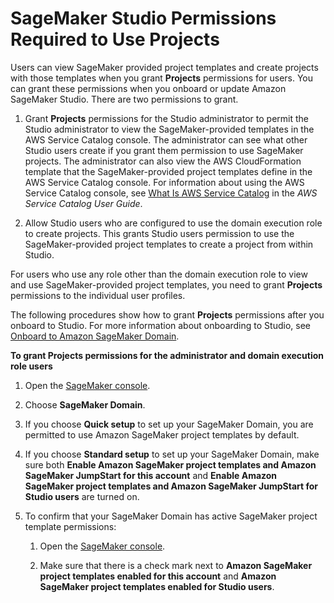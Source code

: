 # SageMaker Studio Permissions Required to Use Projects<a name="sagemaker-projects-studio-updates"></a>

Users can view SageMaker provided project templates and create projects with those templates when you grant **Projects** permissions for users\. You can grant these permissions when you onboard or update Amazon SageMaker Studio\. There are two permissions to grant\.

1. Grant **Projects** permissions for the Studio administrator to permit the Studio administrator to view the SageMaker\-provided templates in the AWS Service Catalog console\. The administrator can see what other Studio users create if you grant them permission to use SageMaker projects\. The administrator can also view the AWS CloudFormation template that the SageMaker\-provided project templates define in the AWS Service Catalog console\. For information about using the AWS Service Catalog console, see [What Is AWS Service Catalog](https://docs.aws.amazon.com/servicecatalog/latest/adminguide/introduction.html) in the *AWS Service Catalog User Guide*\.

1. Allow Studio users who are configured to use the domain execution role to create projects\. This grants Studio users permission to use the SageMaker\-provided project templates to create a project from within Studio\.

For users who use any role other than the domain execution role to view and use SageMaker\-provided project templates, you need to grant **Projects** permissions to the individual user profiles\.

The following procedures show how to grant **Projects** permissions after you onboard to Studio\. For more information about onboarding to Studio, see [Onboard to Amazon SageMaker Domain](gs-studio-onboard.md)\.

**To grant **Projects** permissions for the administrator and domain execution role users**

1. Open the [SageMaker console](https://console.aws.amazon.com/sagemaker/)\.

1. Choose **SageMaker Domain**\.

1. If you choose **Quick setup** to set up your SageMaker Domain, you are permitted to use Amazon SageMaker project templates by default\.

1. If you choose **Standard setup** to set up your SageMaker Domain, make sure both **Enable Amazon SageMaker project templates and Amazon SageMaker JumpStart for this account** and **Enable Amazon SageMaker project templates and Amazon SageMaker JumpStart for Studio users** are turned on\.

1. To confirm that your SageMaker Domain has active SageMaker project template permissions:

   1. Open the [SageMaker console](https://console.aws.amazon.com/sagemaker/)\.

   1. Make sure that there is a check mark next to **Amazon SageMaker project templates enabled for this account** and **Amazon SageMaker project templates enabled for Studio users**\.